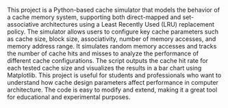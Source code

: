This project is a Python-based cache simulator that models the behavior of a cache memory system, supporting both direct-mapped and set-associative architectures using a Least Recently Used (LRU) replacement policy.
The simulator allows users to configure key cache parameters such as cache size, block size, associativity, number of memory accesses, and memory address range.
It simulates random memory accesses and tracks the number of cache hits and misses to analyze the performance of different cache configurations.
The script outputs the cache hit rate for each tested cache size and visualizes the results in a bar chart using Matplotlib.
This project is useful for students and professionals who want to understand how cache design parameters affect performance in computer architecture.
The code is easy to modify and extend, making it a great tool for educational and experimental purposes.
